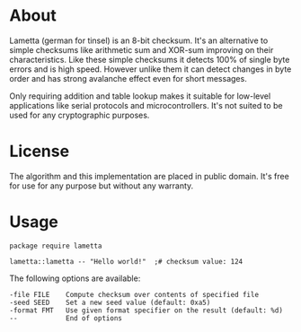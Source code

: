 # About

Lametta (german for tinsel) is an 8-bit checksum. It's an alternative to simple checksums like arithmetic sum and XOR-sum improving on their characteristics. Like these simple checksums it detects 100% of single byte errors and is high speed. However unlike them it can detect changes in byte order and has strong avalanche effect even for short messages.

Only requiring addition and table lookup makes it suitable for low-level applications like serial protocols and microcontrollers. It's not suited to be used for any cryptographic purposes.

# License

The algorithm and this implementation are placed in public domain.
It's free for use for any purpose but without any warranty.

# Usage

    package require lametta
    
    lametta::lametta -- "Hello world!"  ;# checksum value: 124

The following options are available:

    -file FILE    Compute checksum over contents of specified file
    -seed SEED    Set a new seed value (default: 0xa5)
    -format FMT   Use given format specifier on the result (default: %d)
    --            End of options
